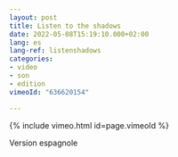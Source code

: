 ```yaml
---
layout: post
title: Listen to the shadows
date: 2022-05-08T15:19:10.000+02:00
lang: es
lang-ref: listenshadows
categories:
- video
- son
- edition
vimeoId: "636620154"

---
```

{% include vimeo.html id=page.vimeoId %}

Version espagnole